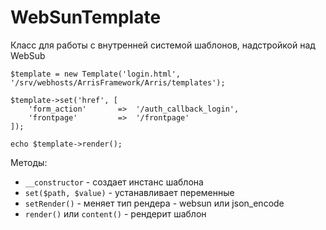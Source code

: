 # WebSunTemplate

Класс для работы с внутренней системой шаблонов, надстройкой над WebSub

```
$template = new Template('login.html', '/srv/webhosts/ArrisFramework/Arris/templates');

$template->set('href', [
    'form_action'       =>  '/auth_callback_login',
    'frontpage'         =>  '/frontpage'
]);

echo $template->render();
```

Методы:

- `__constructor` - создает инстанс шаблона
- `set($path, $value)` - устанавливает переменные
- `setRender()` - меняет тип рендера - websun или json_encode
- `render()` или `content()` - рендерит шаблон

